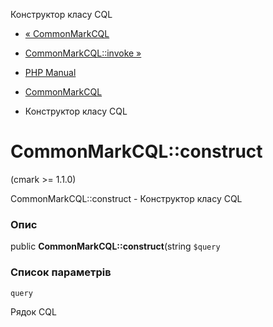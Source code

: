 Конструктор класу CQL

-   [« CommonMarkCQL](class.commonmark-cql.html)
    
-   [CommonMarkCQL::invoke »](commonmark-cql.invoke.html)
    
-   [PHP Manual](index.md)
    
-   [CommonMarkCQL](class.commonmark-cql.html)
    
-   Конструктор класу CQL
    

# CommonMarkCQL::construct

(cmark >= 1.1.0)

CommonMarkCQL::construct - Конструктор класу CQL

### Опис

public **CommonMarkCQL::construct**(string `$query`

### Список параметрів

`query`

Рядок CQL